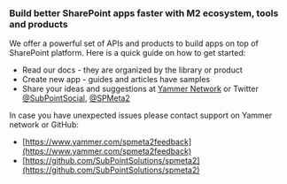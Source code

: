 ﻿### Build better SharePoint apps faster with M2 ecosystem, tools and products

We offer a powerful set of APIs and products to build apps on top of SharePoint platform. Here is a quick guide on how to get started:

* Read our docs - they are organized by the library or product
* Create new app - guides and articles have samples
* Share your ideas and suggestions at [Yammer Network](https://www.yammer.com/spmeta2feedback) or Twitter [@SubPointSocial](https://twitter.com/subpointsocial), [@SPMeta2](https://twitter.com/spmeta2)

In case you have unexpected issues please contact support on Yammer network or GitHub:

* [https://www.yammer.com/spmeta2feedback](https://www.yammer.com/spmeta2feedback)
* [https://github.com/SubPointSolutions/spmeta2](https://github.com/SubPointSolutions/spmeta2)